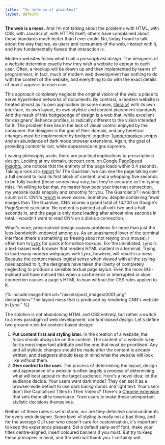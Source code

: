 ```yaml
---
title:  "In defence of plaintext"
layout: default
---
```


**The web is a mess.** And I'm not talking about the problems with HTML, with CSS, with JavaScript, with HTTPS itself; others have complained about those standards much better than I ever could. No, today I want to talk about the way that we, as users and consumers of the web, interact with it, and how fundamentally flawed that interaction is.

Modern websites follow what I call a *prescriptivist design*. The designers of a website determine exactly how they wish a website to appear to each user. Often, a mockup will be drawn up and then implemented by teams of programmers; in fact, much of modern web development has nothing to do with the content of the website, and everything to do with the exact details of how it appears to each user. 

This approach completely neglects the original vision of the web: a place to serve hyperlinked networks of documents. By contrast, a modern website is treated almost as its own application (in some cases, [literally](https://en.wikipedia.org/wiki/Progressive_web_application)) with its own interface, its own layout, its own stylistic and content placement standards. And the result of this hodgepodge of design is a web that, while excellent for designers' Behance profiles, is radically different to the vision intended for it. The problem here lies in the lack of visual control enjoyed by the consumer: the designer is the god of their domain, and any heretical changes must be implemented by bodged-together [Tampermonkey](https://www.tampermonkey.net/) scripts and an abundance of dark mode browser extensions. Again, the goal of providing *content* is lost, while appearance reigns supreme.

Leaving philosophy aside, there are practical implications to prescriptivist design. Looking at my domain, ttccourt.com, on [Google PageSpeed Insights](https://developers.google.com/speed/pagespeed/insights/?url=ttccourt.com&tab=desktop), one notices that the entirety of the page loads within 0.4 seconds. Taking a look at a [report](https://developers.google.com/speed/pagespeed/insights/?url=theguardian.com&tab=desktop) for The Guardian, we can see the page taking over a full second to load its first block of content, and a whopping five seconds to be fully loaded (these scores may vary, but they're accurate as I'm typing this). I'm willing to bet that, no matter how poor your internet connection, my website loads snappily and smoothly for you. The Guardian's? I wouldn't count on it. CNN's [report]() is even worse. Somehow, despite containing fewer images than The Guardian, CNN scores a grand total of 14/100 on Google's PageSpeed calculator. No content is painted at all until two and a half seconds in, and the page is only done loading after almost nine seconds in total. I wouldn't want to read CNN on a dial-up connection.

What's more, prescriptivist design causes problems for more than just the less-bandwidth-endowed among us. As an unashamed lover of the terminal interface (there's something so freeing about not relying on a mouse), I often turn to [Lynx](https://lynx.invisible-island.net/) for quick information lookups. For the uninitiated, Lynx is a text-based web browser that renders HTML content in a terminal. Trying to load many modern webpages with Lynx, however, will result in a mess. Because the content makes logical sense when viewed with all the styling rules applied to it, the designers have taken the liberty of completely neglecting to produce a sensible textual page layout. Even the more GUI-inclined will have noticed this when a cache error or interrupted or slow connection causes a page's HTML to load without the CSS rules applied to it.

{% include image.html url="/assets/post_images/0001.png" description="The layout mess that is produced by rendering CNN's website in Lynx." %}

The solution is not abandoning HTML and CSS entirely, but rather a switch to a new paradigm of web development: *content-based design*. Let's define two ground rules for content-based design:

1. **Put content first and styling later.**
    In the creation of a website, the focus should always be on the content. The content of a website is by far its most important attribute and the one that must be prioritised. Any and all stylistic changes should be made after the content is already written, and designers should keep in mind what the website will look like without them.
2. **Give control to the user.**
    The process of determining the layout, design and appearance of a website is often largely a process of determining what will best appeal to the target audience. Here's a novel idea: let the audience decide. Your users want dark mode? They can set it as a browser-wide default to use dark backgrounds and light text. Your users don't like Capitalised Titles In Their Videos? There's a [Chrome extension](https://chrome.google.com/webstore/detail/clickbait-remover-for-you/omoinegiohhgbikclijaniebjpkeopip) that sets them all to lowercase. Trust users to make these unimportant stylistic decisions themselves.

Neither of these rules is set in stone, nor are they definitive commandments for every web designer. Some level of styling is really not a bad thing, and for the average GUI user who doesn't care for customisation, it's important to keep the experience pleasant. Set a default sans-serif font, make your titles centre-aligned, insert coloured banners if you must. But try to keep these principles in mind, and the web will thank you. I certainly will.